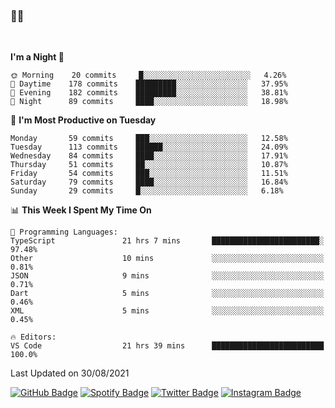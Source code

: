 ### 🤙🍺

<!-- <a href="https://github-readme-stats.vercel.app/api?username=hzak2xx&count_private=true&show_icons=true&theme=dracula">
  <img align="center" src="https://github-readme-stats.vercel.app/api?username=hzak2xx&count_private=true&show_icons=true&theme=dracula" />
</a>
</br> -->
</br>

<!--START_SECTION:waka-->
**I'm a Night 🦉** 

```text
🌞 Morning    20 commits     █░░░░░░░░░░░░░░░░░░░░░░░░   4.26% 
🌆 Daytime    178 commits    █████████░░░░░░░░░░░░░░░░   37.95% 
🌃 Evening    182 commits    █████████░░░░░░░░░░░░░░░░   38.81% 
🌙 Night      89 commits     ████░░░░░░░░░░░░░░░░░░░░░   18.98%

```
📅 **I'm Most Productive on Tuesday** 

```text
Monday       59 commits     ███░░░░░░░░░░░░░░░░░░░░░░   12.58% 
Tuesday      113 commits    ██████░░░░░░░░░░░░░░░░░░░   24.09% 
Wednesday    84 commits     ████░░░░░░░░░░░░░░░░░░░░░   17.91% 
Thursday     51 commits     ██░░░░░░░░░░░░░░░░░░░░░░░   10.87% 
Friday       54 commits     ███░░░░░░░░░░░░░░░░░░░░░░   11.51% 
Saturday     79 commits     ████░░░░░░░░░░░░░░░░░░░░░   16.84% 
Sunday       29 commits     █░░░░░░░░░░░░░░░░░░░░░░░░   6.18%

```


📊 **This Week I Spent My Time On** 

```text
💬 Programming Languages: 
TypeScript               21 hrs 7 mins       ████████████████████████░   97.48% 
Other                    10 mins             ░░░░░░░░░░░░░░░░░░░░░░░░░   0.81% 
JSON                     9 mins              ░░░░░░░░░░░░░░░░░░░░░░░░░   0.71% 
Dart                     5 mins              ░░░░░░░░░░░░░░░░░░░░░░░░░   0.46% 
XML                      5 mins              ░░░░░░░░░░░░░░░░░░░░░░░░░   0.45%

🔥 Editors: 
VS Code                  21 hrs 39 mins      █████████████████████████   100.0%

```


 Last Updated on 30/08/2021
<!--END_SECTION:waka-->

[![GitHub Badge](https://img.shields.io/badge/GitHub-100000?style=for-the-badge&logo=github&logoColor=white)](https://github.com/hzak2xx)
[![Spotify Badge](https://img.shields.io/badge/Spotify-1ED760?&style=for-the-badge&logo=spotify&logoColor=white)](https://open.spotify.com/user/uf90s6sbbh75a1mt44clkhkvf)
[![Twitter Badge](https://img.shields.io/badge/Twitter-1DA1F2?style=for-the-badge&logo=twitter&logoColor=white)](https://twitter.com/hzak2xx)
[![Instagram Badge](https://img.shields.io/badge/Instagram-E4405F?style=for-the-badge&logo=instagram&logoColor=white)](https://www.instagram.com/hzak2xx/)
